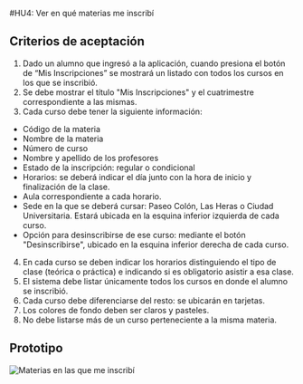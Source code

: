 #HU4: Ver en qué materias me inscribí

## Criterios de aceptación
1. Dado un alumno que ingresó a la aplicación, cuando presiona el botón de “Mis Inscripciones” se mostrará un listado con todos los cursos en los que se inscribió.
2. Se debe mostrar el título "Mis Inscripciones" y el cuatrimestre correspondiente a las mismas.
3. Cada curso debe tener la siguiente información: 
+ Código de la materia
+ Nombre de la materia
+ Número de curso 
+ Nombre y apellido de los profesores
+ Estado de la inscripción: regular o condicional
+ Horarios: se deberá indicar el día junto con la hora de inicio y finalización de la clase. 
+ Aula correspondiente a cada horario.
+ Sede en la que se deberá cursar: Paseo Colón, Las Heras o Ciudad Universitaria. Estará ubicada en la esquina inferior izquierda de cada curso.
+ Opción para desinscribirse de ese curso: mediante el botón "Desinscribirse", ubicado en la esquina inferior derecha de cada curso.
4. En cada curso se deben indicar los horarios distinguiendo el tipo de clase (teórica o práctica) e indicando si es obligatorio asistir a esa clase.
5. El sistema debe listar únicamente todos los cursos en donde el alumno se inscribió.
6. Cada curso debe diferenciarse del resto: se ubicarán en tarjetas.
7. Los colores de fondo deben ser claros y pasteles.
8. No debe listarse más de un curso perteneciente a la misma materia.
	

## Prototipo

![Materias en las que me inscribí](./prototipos/mis_inscripciones.png)
